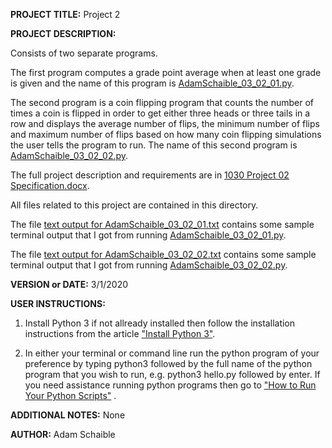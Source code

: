 **PROJECT TITLE:** Project 2

**PROJECT DESCRIPTION:**

Consists of two separate programs. 

The first program computes a grade point average when at least one grade is given and the name of this program is [AdamSchaible_03_02_01.py](https://github.com/AdamSchaible/MSU_Denver/blob/master/CS%201030%20Computer%20Science%20Principles%20(Spring%202020)/Project%202/AdamSchaible_03_02_01.py).

The second program is a coin flipping program that counts the number of times a coin is flipped in order to get either three heads or three tails in a row and displays the average number of flips, the minimum number of flips and maximum number of flips based on how many coin flipping simulations the user tells the program to run. The name of this second program is [AdamSchaible_03_02_02.py](https://github.com/AdamSchaible/MSU_Denver/blob/master/CS%201030%20Computer%20Science%20Principles%20(Spring%202020)/Project%202/AdamSchaible_03_02_02.py). 

The full project description and requirements are in [1030 Project 02 Specification.docx](https://github.com/AdamSchaible/MSU_Denver/blob/master/CS%201030%20Computer%20Science%20Principles%20(Spring%202020)/Project%202/1030%20Project%2002%20Specification.docx).

All files related to this project are contained in this directory.

The file [text output for AdamSchaible_03_02_01.txt](https://github.com/AdamSchaible/MSU_Denver/blob/master/CS%201030%20Computer%20Science%20Principles%20(Spring%202020)/Project%202/text%20output%20for%20AdamSchaible_03_02_01.txt) contains some sample terminal output that I got from running [AdamSchaible_03_02_01.py](https://github.com/AdamSchaible/MSU_Denver/blob/master/CS%201030%20Computer%20Science%20Principles%20(Spring%202020)/Project%202/AdamSchaible_03_02_01.py).

The file [text output for AdamSchaible_03_02_02.txt](https://github.com/AdamSchaible/MSU_Denver/blob/master/CS%201030%20Computer%20Science%20Principles%20(Spring%202020)/Project%202/text%20output%20for%20AdamSchaible_03_02_02.txt) contains some sample terminal output that I got from running [AdamSchaible_03_02_02.py](https://github.com/AdamSchaible/MSU_Denver/blob/master/CS%201030%20Computer%20Science%20Principles%20(Spring%202020)/Project%202/AdamSchaible_03_02_02.py). 

**VERSION or DATE:** 3/1/2020

**USER INSTRUCTIONS:** 
1) Install Python 3 if not allready installed then follow the installation instructions from the article ["Install Python 3"](https://installpython3.com/).

2) In either your terminal or command line run the python program of your preference by typing python3 followed by the full name of the python program that you wish to run, e.g. python3 hello.py followed by enter. If you need assistance running python programs then go to ["How to Run Your Python Scripts"](https://realpython.com/run-python-scripts/) .

**ADDITIONAL NOTES:** None

**AUTHOR:** Adam Schaible
